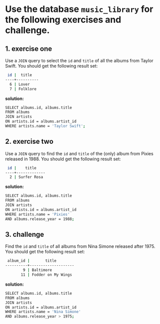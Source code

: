 # Use the database `music_library` for the following exercises and challenge.

## 1. exercise one

Use a `JOIN` query to select the `id` and `title` of all the albums from Taylor Swift. You should get the following result set:

```bash
 id |  title   
----+----------
  6 | Lover
  7 | Folklore
```

**solution:**

```bash
SELECT albums.id, albums.title
FROM albums
JOIN artists
ON artists.id = albums.artist_id
WHERE artists.name = 'Taylor Swift';
```

## 2. exercise two

Use a `JOIN` query to find the `id` and `title` of the (only) album from Pixies released in 1988. You should get the following result set:

```bash
 id |    title    
----+-------------
  2 | Surfer Rosa
```

**solution:**

```bash
SELECT albums.id, albums.title
FROM albums
JOIN artists
ON artists.id = albums.artist_id
WHERE artists.name = 'Pixies'
AND albums.release_year = 1988;
```

## 3. challenge

Find the `id` and `title` of all albums from Nina Simone released after 1975. You should get the following result set:

```bash
 album_id |       title        
----------+--------------------
        9 | Baltimore
       11 | Fodder on My Wings
```

**solution:**

```bash
SELECT albums.id, albums.title
FROM albums
JOIN artists
ON artists.id = albums.artist_id
WHERE artists.name = 'Nina Simone'
AND albums.release_year > 1975;
```